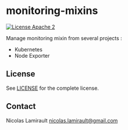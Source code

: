 # monitoring-mixins

[![License Apache 2][badge-license]](LICENSE)

Manage monitoring mixin from several projects :

* Kubernetes
* Node Exporter


## License

See [LICENSE](LICENSE) for the complete license.


## Contact

Nicolas Lamirault <nicolas.lamirault@gmail.com>

[badge-license]: https://img.shields.io/badge/license-Apache2-green.svg?style=flat
